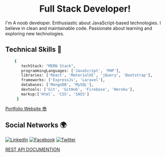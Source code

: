 <p align="center"> 
 <h1 align="center">Full Stack Developer!</h1> 
</p> 
  
<p>I'm A noob developer. Enthusiastic about JavaScript-based technologies. I believe in clean and maintainable code. Passionate about learning and exploring new technologies.</p>
 
<h2>Technical Skills 🥰</h2> 

```sh
    {
       techStack: "MERN Stack",
       programmingLanguages: ['JavaScript', 'PHP'],
       libraries: ['React', 'MaterialUI', 'jQuery', 'Bootstrap'],
       frameworks: ['ExpressJs', 'Laravel'],
       databases: ['MongoDB', 'MySQL'],
       devtools: ['Git', 'GitHub', 'Firebase', 'Heroku'],
       markup:['Html', 'CSS', 'SASS']
     }
```

[Portfolio Website 😎](http://pronazmul.com/#home)

<h2>Social Networks 🌍</h2> 

[![LinkedIn][linkedin-shield]][linkedin-url]
[![Facebook][facebook-shield]][facebook-url]
[![Twitter][twitter-shield]][twitter-url]

<!-- MARKDOWN LINKS & IMAGES -->
[facebook-shield]: https://img.shields.io/badge/-Facebook-black.svg?style=flat-square&logo=facebook&color=555&logoColor=white
[facebook-url]: https://www.facebook.com/devnazmul
[twitter-shield]: https://img.shields.io/badge/-Twitter-black.svg?style=flat-square&logo=twitter&color=555&logoColor=white
[twitter-url]: https://twitter.com/pronazmul
[linkedin-shield]: https://img.shields.io/badge/-LinkedIn-black.svg?style=flat-square&logo=linkedin&colorB=555
[linkedin-url]: https://www.linkedin.com/in/pronazmul/ 

[REST API DOCUMENTION](https://documenter.getpostman.com/view/11483431/Tzsfnkrd)

